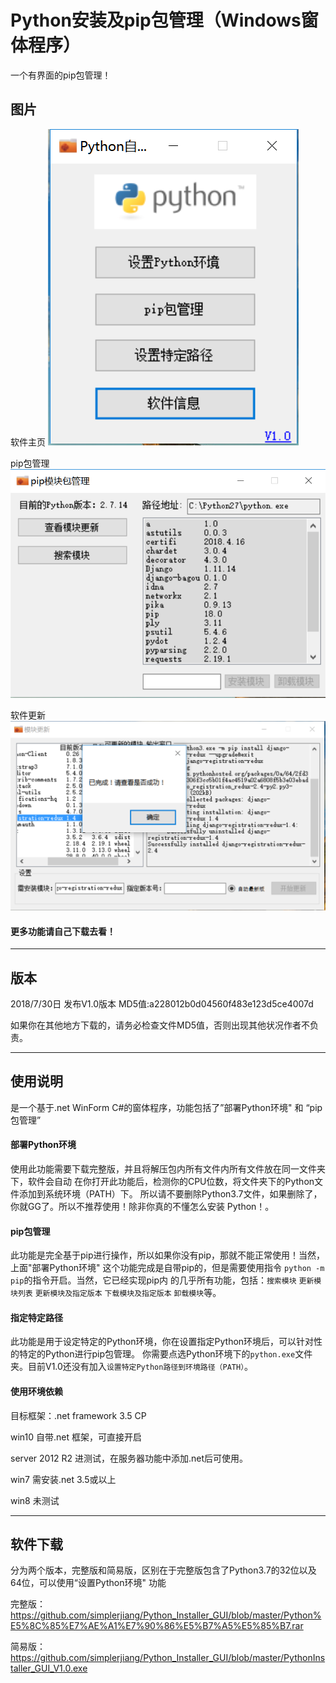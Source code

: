 # Python安装及pip包管理（Windows窗体程序）
一个有界面的pip包管理！

## 图片

软件主页
![软件主页](https://github.com/simplerjiang/Python_Installer_GUI/blob/master/README_image/index.png)

pip包管理
![pip包管理](https://github.com/simplerjiang/Python_Installer_GUI/blob/master/README_image/pip.png)

软件更新
![软件更新](https://github.com/simplerjiang/Python_Installer_GUI/blob/master/README_image/UpdateFinish.png)

#### 更多功能请自己下载去看！
---

## 版本
2018/7/30日 发布V1.0版本 MD5值:a228012b0d04560f483e123d5ce4007d

如果你在其他地方下载的，请务必检查文件MD5值，否则出现其他状况作者不负责。

---

## 使用说明

是一个基于.net WinForm C#的窗体程序，功能包括了”部署Python环境" 和 “pip包管理”

#### 部署Python环境
使用此功能需要下载完整版，并且将解压包内所有文件内所有文件放在同一文件夹下，软件会自动
在你打开此功能后，检测你的CPU位数，将文件夹下的Python文件添加到系统环境（PATH）下。
所以请不要删除Python3.7文件，如果删除了，你就GG了。所以不推荐使用！除非你真的不懂怎么安装
Python！。

#### pip包管理
此功能是完全基于pip进行操作，所以如果你没有pip，那就不能正常使用！当然，上面"部署Python环境"
这个功能完成是自带pip的，但是需要使用指令 `python -m pip`的指令开启。当然，它已经实现pip内
的几乎所有功能，包括：`搜索模块` `更新模块列表` `更新模块及指定版本` `下载模块及指定版本` 
`卸载模块`等。

#### 指定特定路径
此功能是用于设定特定的Python环境，你在设置指定Python环境后，可以针对性的特定的Python进行pip包管理。
你需要点选Python环境下的`python.exe`文件夹。目前V1.0还没有加入`设置特定Python路径到环境路径（PATH）`。

#### 使用环境依赖

目标框架：.net framework 3.5 CP 

win10 自带.net 框架，可直接开启

server 2012 R2 进测试，在服务器功能中添加.net后可使用。

win7 需安装.net 3.5或以上

win8 未测试

---

## 软件下载
分为两个版本，完整版和简易版，区别在于完整版包含了Python3.7的32位以及64位，可以使用“设置Python环境" 功能

完整版：https://github.com/simplerjiang/Python_Installer_GUI/blob/master/Python%E5%8C%85%E7%AE%A1%E7%90%86%E5%B7%A5%E5%85%B7.rar

简易版：https://github.com/simplerjiang/Python_Installer_GUI/blob/master/PythonInstaller_GUI_V1.0.exe


